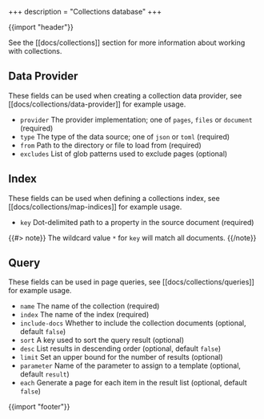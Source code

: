 +++
description = "Collections database"
+++

{{import "header"}}

See the [[docs/collections]] section for more information about working with collections.

## Data Provider

These fields can be used when creating a collection data provider, see [[docs/collections/data-provider]] for example usage.

* `provider` The provider implementation; one of `pages`, `files` or `document` (required)
* `type` The type of the data source; one of `json` or `toml` (required)
* `from` Path to the directory or file to load from (required)
* `excludes` List of glob patterns used to exclude pages (optional)

## Index

These fields can be used when defining a collections index, see [[docs/collections/map-indices]] for example usage.

* `key` Dot-delimited path to a property in the source document (required)

{{#> note}}
The wildcard value `*` for `key` will match all documents.
{{/note}}

## Query

These fields can be used in page queries, see [[docs/collections/queries]] for example usage.

* `name` The name of the collection (required)
* `index` The name of the index (required)
* `include-docs` Whether to include the collection documents (optional, default `false`)
* `sort` A key used to sort the query result (optional)
* `desc` List results in descending order (optional, default `false`)
* `limit` Set an upper bound for the number of results (optional)
* `parameter` Name of the parameter to assign to a template (optional, default `result`)
* `each` Generate a page for each item in the result list (optional, default `false`)

{{import "footer"}}
